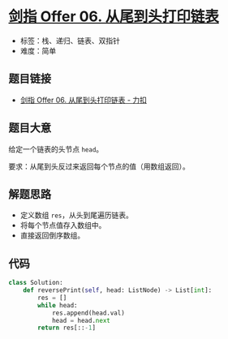 # [剑指 Offer 06. 从尾到头打印链表](https://leetcode.cn/problems/cong-wei-dao-tou-da-yin-lian-biao-lcof/)

- 标签：栈、递归、链表、双指针
- 难度：简单

## 题目链接

- [剑指 Offer 06. 从尾到头打印链表 - 力扣](https://leetcode.cn/problems/cong-wei-dao-tou-da-yin-lian-biao-lcof/)

## 题目大意

给定一个链表的头节点 `head`。

要求：从尾到头反过来返回每个节点的值（用数组返回）。

## 解题思路

- 定义数组 `res`，从头到尾遍历链表。
- 将每个节点值存入数组中。
- 直接返回倒序数组。

## 代码

```python
class Solution:
    def reversePrint(self, head: ListNode) -> List[int]:
        res = []
        while head:
            res.append(head.val)
            head = head.next
        return res[::-1]
```

